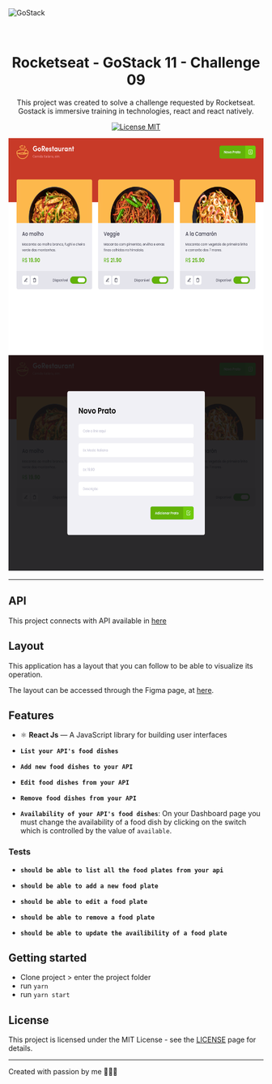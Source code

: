 <img alt="GoStack" src="https://storage.googleapis.com/golden-wind/bootcamp-gostack/header-desafios.png" />

<h1 align="center">
<br>
Rocketseat - GoStack 11 - Challenge 09
</h1>

<p align="center">
This project was created to solve a challenge requested by Rocketseat.
Gostack is immersive training in technologies, react and react natively.</p>

<p align="center">
  <a href="https://opensource.org/licenses/MIT">
    <img src="https://img.shields.io/badge/License-MIT-blue.svg" alt="License MIT">
  </a>
</p>

<div>
  <img src="repo/imgs/image1.png" alt="demo" height="425">
  <img src="repo/imgs/image2.png" alt="demo" height="425">
</div>

<hr />

## API

This project connects with API available in [here](https://github.com/rubensojunior/gostack11-desafio-05)

## Layout

This application has a layout that you can follow to be able to visualize its operation.

The layout can be accessed through the Figma page, at [here](https://www.figma.com/file/1lK6AVCPybtWeBLCH8B08N/GoRestaurant?node-id=0%3A1).

## Features

- ⚛️ **React Js** — A JavaScript library for building user interfaces

- **`List your API's food dishes`**

- **`Add new food dishes to your API`**

- **`Edit food dishes from your API`**

- **`Remove food dishes from your API`**

- **`Availability of your API's food dishes`**: On your Dashboard page you must change the availability of a food dish by clicking on the switch which is controlled by the value of `available`.

### Tests

- **`should be able to list all the food plates from your api`**

* **`should be able to add a new food plate`**

- **`should be able to edit a food plate`**

- **`should be able to remove a food plate`**

- **`should be able to update the availibility of a food plate`**

## Getting started

- Clone project > enter the project folder
- run `yarn`
- run `yarn start`

## License

This project is licensed under the MIT License - see the [LICENSE](https://opensource.org/licenses/MIT) page for details.

---

Created with passion by me 👨🏻‍💻
